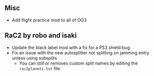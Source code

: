 ## Misc
- Add flight practice mod to all of OG3

## RaC2 by robo and isaki
- Update the black label mod with a fix for a PS3 shield bug
- Fix an issue with the new autosplitter not splitting on jamming entry unless using subsplits
    - You can still or removes custom split names by editing the `rac2planets.txt` file